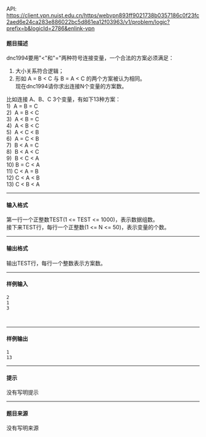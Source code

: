 API: https://client.vpn.nuist.edu.cn/https/webvpn893ff9021738b0357186c0f23fc2aed6e24ca283e886022bc5d861ea12f03963/v1/problem/logic?prefix=b&logicId=2786&enlink-vpn

#### 题目描述

  
dnc1994要用"<"和"="两种符号连接变量，一个合法的方案必须满足：  
1) 大小关系符合逻辑；  
2) 形如 A = B < C 与 B = A < C 的两个方案被认为相同。  
现在dnc1994请你求出连接N个变量的方案数。

比如连接 A、B、C 3个变量，有如下13种方案：  
1)  A = B = C  
2)  A = B < C  
3)  A < B = C  
4)  A < B < C  
5)  A < C < B  
6)  A = C < B  
7)  B < A = C  
8)  B < A < C  
9)  B < C < A  
10) B = C < A  
11) C < A = B  
12) C < A < B  
13) C < B < A

---

#### 输入格式

  
第一行一个正整数TEST(1 <= TEST <= 1000)，表示数据组数。  
接下来TEST行，每行一个正整数(1 <= N <= 50)，表示变量的个数。

---

#### 输出格式

输出TEST行，每行一个整数表示方案数。

---

#### 样例输入
```
2
1
3



```

---

#### 样例输出
```
1
13

```

---

#### 提示

没有写明提示

---

#### 题目来源

没有写明来源